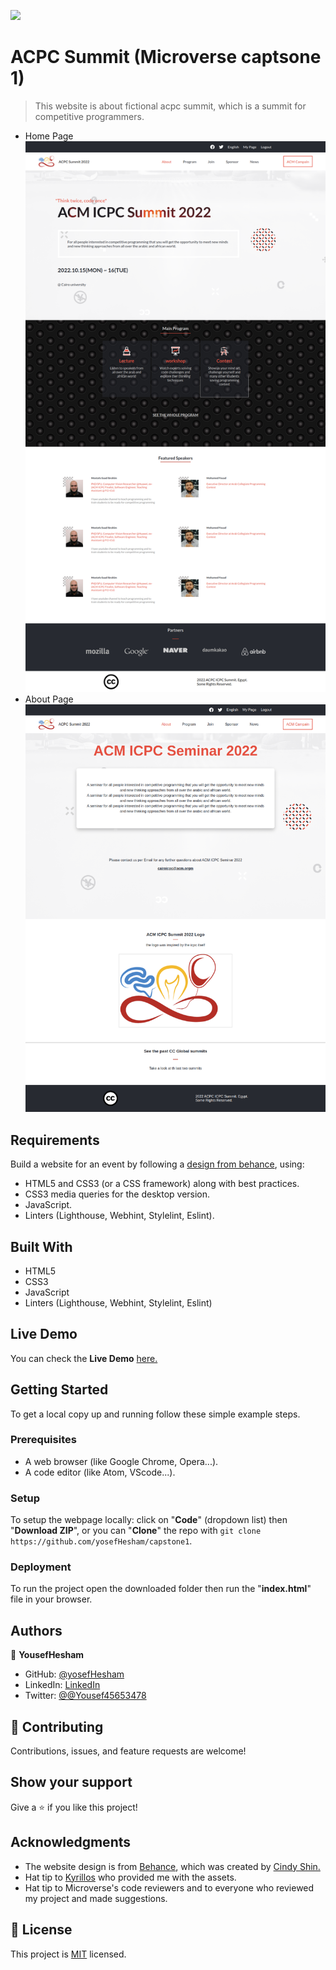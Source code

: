 ![](https://img.shields.io/badge/Microverse-blueviolet)

# ACPC Summit (Microverse captsone 1)

> This website is about fictional acpc summit, which is a summit for competitive programmers.
- Home Page             
![](images/home.png)  
- About Page
![](images/about.png)


## Requirements

Build a website for an event by following a [design from behance](https://www.behance.net/gallery/29845175/CC-Global-Summit-2015), using:

- HTML5 and CSS3 (or a CSS framework) along with best practices.
- CSS3 media queries for the desktop version.
- JavaScript.
- Linters (Lighthouse, Webhint, Stylelint, Eslint).

## Built With

- HTML5
- CSS3
- JavaScript
- Linters (Lighthouse, Webhint, Stylelint, Eslint)

## Live Demo

You can check the **Live Demo** [here.](https://yosefhesham.github.io/capstone1/)

## Getting Started

To get a local copy up and running follow these simple example steps.
### Prerequisites

- A web browser (like Google Chrome, Opera...).
- A code editor (like Atom, VScode...).

### Setup

To setup the webpage locally: click on "**Code**" (dropdown list) then "**Download ZIP**",
or you can "**Clone**" the repo with `git clone https://github.com/yosefHesham/capstone1`.

### Deployment

To run the project open the downloaded folder then run the "**index.html**" file in your browser.

## Authors

👤 **YousefHesham**

- GitHub: [@yosefHesham](https://github.com/yosefHesham)
- LinkedIn: [LinkedIn](https://www.linkedin.com/in/yousef-hesham98/)
- Twitter: [@@Yousef45653478](https://twitter.com/Yousef45653478)

## 🤝 Contributing

Contributions, issues, and feature requests are welcome!

## Show your support

Give a ⭐️ if you like this project!

## Acknowledgments

- The website design is from [Behance](https://www.behance.net/gallery/29845175/CC-Global-Summit-2015), which was created by [Cindy Shin.](https://www.behance.net/adagio07)
- Hat tip to [Kyrillos](https://github.com/Bondok6) who provided me with the assets.
- Hat tip to Microverse's code reviewers and to everyone who reviewed my project and made suggestions.

## 📝 License

This project is [MIT](./MIT.md) licensed.